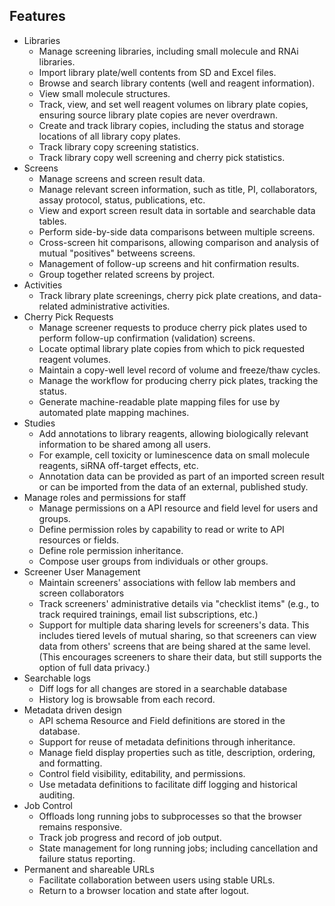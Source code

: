 ## Features

* Libraries
  * Manage screening libraries, including small molecule and RNAi libraries.
  * Import library plate/well contents from SD and Excel files.
  * Browse and search library contents (well and reagent information).
  * View small molecule structures.
  * Track, view, and set well reagent volumes on library plate copies, ensuring source library plate copies are never overdrawn.
  * Create and track library copies, including the status and storage locations of all library copy plates.
  * Track library copy screening statistics.
  * Track library copy well screening and cherry pick statistics.
* Screens
  * Manage screens and screen result data.
  * Manage relevant screen information, such as title, PI, collaborators, assay protocol, status, publications, etc.
  * View and export screen result data in sortable and searchable data tables.
  * Perform side-by-side data comparisons between multiple screens.
  * Cross-screen hit comparisons, allowing comparison and analysis of mutual "positives" betweens screens.
  * Management of follow-up screens and hit confirmation results.
  * Group together related screens by project.
* Activities
  * Track library plate screenings, cherry pick plate creations, and data-related administrative activities. 
* Cherry Pick Requests
  * Manage screener requests to produce cherry pick plates used to perform follow-up confirmation (validation) screens.
  * Locate optimal library plate copies from which to pick requested reagent volumes.
  * Maintain a copy-well level record of volume and freeze/thaw cycles.
  * Manage the workflow for producing cherry pick plates, tracking the status.
  * Generate machine-readable plate mapping files for use by automated plate mapping machines.
* Studies
  * Add annotations to library reagents, allowing biologically relevant information to be shared among all users. 
  * For example, cell toxicity or luminescence data on small molecule reagents, siRNA off-target effects, etc. 
  * Annotation data can be provided as part of an imported screen result or can be imported from the data of an external, published study.
* Manage roles and permissions for staff
  * Manage permissions on a API resource and field level for users and groups.
  * Define permission roles by capability to read or write to API resources or fields.
  * Define role permission inheritance.
  * Compose user groups from individuals or other groups. 
* Screener User Management
  * Maintain screeners' associations with fellow lab members and screen collaborators
  * Track screeners' administrative details via "checklist items" (e.g., to track required trainings, email list subscriptions, etc.)
  * Support for multiple data sharing levels for screeners's data.  This includes tiered levels of mutual sharing, so that screeners can view data from others' screens that are being shared at the same level. (This encourages screeners to share their data, but still supports the option of full data privacy.)
* Searchable logs
  * Diff logs for all changes are stored in a searchable database
  * History log is browsable from each record.
* Metadata driven design
  * API schema Resource and Field definitions are stored in the database.
  * Support for reuse of metadata definitions through inheritance.
  * Manage field display properties such as title, description, ordering, and formatting.
  * Control field visibility, editability, and permissions.
  * Use metadata definitions to facilitate diff logging and historical auditing.
* Job Control
  * Offloads long running jobs to subprocesses so that the browser remains responsive.
  * Track job progress and record of job output.
  * State management for long running jobs; including cancellation and failure status reporting.
* Permanent and shareable URLs
  * Facilitate collaboration between users using stable URLs.
  * Return to a browser location and state after logout.

